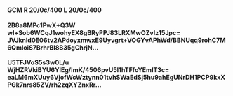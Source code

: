 #### GCM R 20/0c/400 L 20/0c/400
**2B8a8MPc1PwX+Q3W**<br/>**wl+Sob6WCqJ1wohyEX8gBRyPPJ83LRXMwOZvlz15Jpc=**<br/>**JVJknld0E06tv2APdoyxmwxE9Uyvgrt+VOGYvAPhWd/BBNUqq9rohC7M6QmloiS7BrhrBI8B35gChrjN...**<br/><br/>
**U5TFJVoS5s3w0L/u**<br/>**WjHZRVkiBYU6YlEg/ImK/4506pvU5I1hTFfoYEmlT3c=**<br/>**eaLM6mXUuy6VjofWcWztynn01tvhSWaEdSj5hu9ahEgUNrDH1PCP9kxXPGk7nrs85ZV/rh2zqXYZnxRr...**